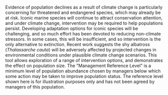 Evidence of population declines as a result of climate change is particularly concerning for threatened and endangered species, which may already be at risk. Iconic marine species will continue to attract conservation attention, and under climate change, intervention may be required to help populations persist. Developing adaptation options for iconic species will be challenging, and so much effort has been devoted to reducing non-climate stressors. In some cases, this will be insufficient, and so intervention is the only alternative to extinction. Recent work suggests the shy albatross (*Thalassarche cauta*) will be adversely affected by projected changes in environmental conditions under plausible climate change scenarios. This tool allows exploration of a range of intervention options, and demonstrates the effect on population size. The "Management Reference Level" is a minimum level of population abundance chosen by managers below which some action may be taken to improve population status. The reference level shown here is for illustration purposes only and has not been agreed by managers of this population.
